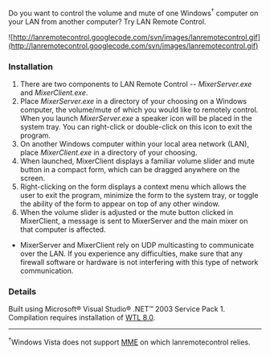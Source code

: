 Do you want to control the volume and mute of one Windows<sup>†</sup> computer on your LAN from another computer?  Try LAN Remote Control.

![http://lanremotecontrol.googlecode.com/svn/images/lanremotecontrol.gif](http://lanremotecontrol.googlecode.com/svn/images/lanremotecontrol.gif)


### Installation ###

  1. There are two components to LAN Remote Control -- _MixerServer.exe_ and _MixerClient.exe_.
  1. Place _MixerServer.exe_ in a directory of your choosing on a Windows computer, the volume/mute of which you would like to remotely control.  When you launch _MixerServer.exe_ a speaker icon will be placed in the system tray.  You can right-click or double-click on this icon to exit the program.
  1. On another Windows computer within your local area network (LAN), place _MixerClient.exe_ in a directory of your choosing.
  1. When launched, MixerClient displays a familiar volume slider and mute button in a compact form, which can be dragged anywhere on the screen.
  1. Right-clicking on the form displays a context menu which allows the user to exit the program, minimize the form to the system tray, or toggle the ability of the form to appear on top of any other window.
  1. When the volume slider is adjusted or the mute button clicked in MixerClient, a message is sent to MixerServer and the main mixer on that computer is affected.

  * MixerServer and MixerClient rely on UDP multicasting to communicate over the LAN.  If you experience any difficulties, make sure that any firewall software or hardware is not interfering with this type of network communication.


### Details ###

Built using Microsoft® Visual Studio® .NET™ 2003 Service Pack 1.  Compilation requires installation of [WTL 8.0](http://sourceforge.net/projects/wtl/).


---


<sup>†</sup>Windows Vista does not support [MME](http://en.wikipedia.org/wiki/MultiMedia_Extensions#Multimedia_Extensions) on which lanremotecontrol relies.